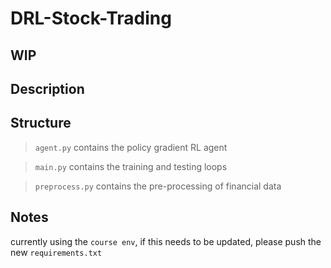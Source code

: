 # DRL-Stock-Trading

## WIP 

## Description 

## Structure
> `agent.py` contains the policy gradient RL agent 

> `main.py` contains the training and testing loops 

> `preprocess.py` contains the pre-processing of financial data 

## Notes
currently using the `course env`, if this needs to be updated, please push the new `requirements.txt`
